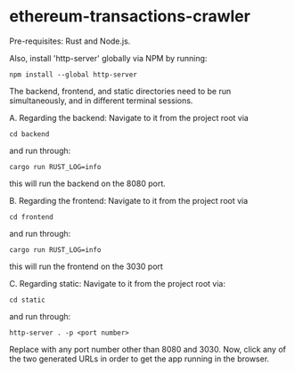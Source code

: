 # ethereum-transactions-crawler

Pre-requisites: Rust and Node.js.

Also, install 'http-server' globally via NPM by running:
```
npm install --global http-server
```

The backend, frontend, and static directories need to be run simultaneously, and in different terminal sessions.

A. Regarding the backend:
Navigate to it from the project root via
```
cd backend
```
and run through:
```
cargo run RUST_LOG=info
```
this will run the backend on the 8080 port.

B. Regarding the frontend:
Navigate to it from the project root via
```
cd frontend
```
and run through:
```
cargo run RUST_LOG=info
```
this will run the frontend on the 3030 port

C. Regarding static:
Navigate to it from the project root via:
```
cd static
```
and run through:
```
http-server . -p <port number>
```
Replace <port number> with any port number other than 8080 and 3030.
Now, click any of the two generated URLs in order to get the app running in the browser.

